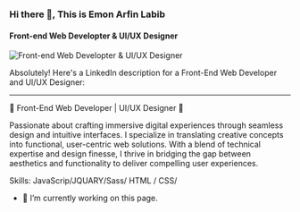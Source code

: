 ### Hi there 👋, This is Emon Arfin Labib
#### Front-end Web Developter & UI/UX Designer
![Front-end Web Developter & UI/UX Designer](https://media.licdn.com/dms/image/D4E16AQEHUdSdNrKFLQ/profile-displaybackgroundimage-shrink_350_1400/0/1700591904896?e=1715212800&v=beta&t=vhmIYwIGS8tFpkNY3IzLx40xc4ig7REZAOCHk7nUxZo)

Absolutely! Here's a LinkedIn description for a Front-End Web Developer and UI/UX Designer:

---

🌟 Front-End Web Developer | UI/UX Designer 🌟

Passionate about crafting immersive digital experiences through seamless design and intuitive interfaces. I specialize in translating creative concepts into functional, user-centric web solutions. With a blend of technical expertise and design finesse, I thrive in bridging the gap between aesthetics and functionality to deliver compelling user experiences.

Skills:  JavaScrip/JQUARY/Sass/ HTML / CSS/

- 🔭 I’m currently working on this page. 






<!--
**arfinlabib/arfinlabib** is a ✨ _special_ ✨ repository because its `README.md` (this file) appears on your GitHub profile.

Here are some ideas to get you started:

- 🔭 I’m currently working on ...
- 🌱 I’m currently learning ...
- 👯 I’m looking to collaborate on ...
- 🤔 I’m looking for help with ...
- 💬 Ask me about ...
- 📫 How to reach me: ...
- 😄 Pronouns: ...
- ⚡ Fun fact: ...
-->

